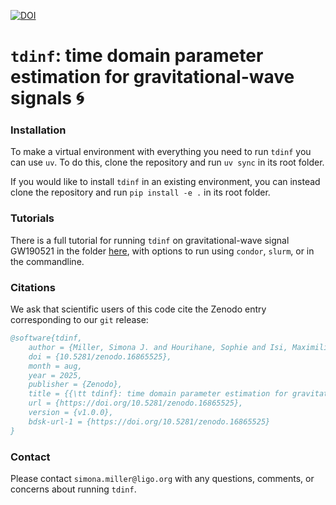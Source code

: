 [![DOI](https://zenodo.org/badge/DOI/10.5281/zenodo.16865525.svg)](https://doi.org/10.5281/zenodo.16865525)


# `tdinf`: time domain parameter estimation for gravitational-wave signals 🌀

### Installation
To make a virtual environment with everything you need to run `tdinf` you can use `uv`. To do this, clone the repository and run `uv sync` in its root folder. 

If you would like to install `tdinf` in an existing environment, you can instead clone the repository and run `pip install -e .` in its root folder. 

### Tutorials

There is a full tutorial for running `tdinf` on gravitational-wave signal GW190521 in the folder [here](https://github.com/simonajmiller/tdinf/tree/main/examples/GW190521), with options to run using `condor`, `slurm`, or in the commandline.

### Citations

We ask that scientific users of this code cite the Zenodo entry corresponding to our `git` release: 
```bibtex
@software{tdinf,
    author = {Miller, Simona J. and Hourihane, Sophie and Isi, Maximiliano and Udall, Rhiannon, and Chatziioannou, Katerina, and Farr, Will M.},
    doi = {10.5281/zenodo.16865525},
    month = aug,
    year = 2025,
    publisher = {Zenodo},
    title = {{\tt tdinf}: time domain parameter estimation for gravitational-wave signals},
    url = {https://doi.org/10.5281/zenodo.16865525},
    version = {v1.0.0},
    bdsk-url-1 = {https://doi.org/10.5281/zenodo.16865525}
}
```

### Contact

Please contact `simona.miller@ligo.org` with any questions, comments, or concerns about running `tdinf`.
